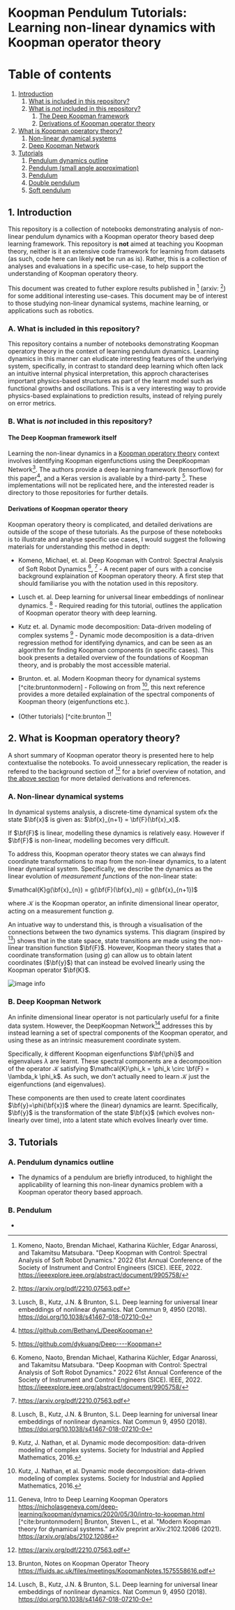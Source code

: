 # Koopman Pendulum Tutorials: Learning non-linear dynamics with Koopman operator theory

# Table of contents
1. [Introduction](#introduction)
    1. [What is included in this repository?](#subparagraph11)
    2. [What is *not* included in this repository?](#subparagraph12)
       1. [The Deep Koopman framework](#subparagraph121)   
       1. [Derivations of Koopman operator theory](#subparagraph122)   
2. [What is Koopman operatory theory?](#paragraph1)
    1. [Non-linear dynamical systems](#subparagraph21)
    2. [Deep Koopman Network](#subparagraph22)
3. [Tutorials](#paragraph2)
    1. [Pendulum dynamics outline](#subparagraph30)
    2. [Pendulum (small angle approximation)](#subparagraph31)
    3. [Pendulum](#subparagraph32)
    4. [Double pendulum](#subparagraph33)
    5. [Soft pendulum](#subparagraph34)

## 1. Introduction <a name="introduction"></a>
This repository is a collection of notebooks demonstrating analysis of non-linear pendulum dynamics with a Koopman operator theory based deep learning framework. This repository is **not** aimed at teaching you Koopman theory, neither is it an extensive code framework for learning from datasets (as such, code here can likely **not** be run as is). Rather, this is a collection of analyses and evaluations in a specific use-case, to help support the understanding of Koopman operatory theory. 

This document was created to futher explore results published in [^fn0] (arxiv: [^fn00]) for some additional interesting use-cases. This document may be of interest to those studying non-linear dynamical systems, machine learning, or applications such as robotics.

### A. What is included in this repository?  <a name="subparagraph11"></a>

This repository contains a number of notebooks demonstrating Koopman operatory theory in the context of learning pendulum dynamics. Learning dynamics in this manner can eludicate interesting features of the underlying system, specifically, in contrast to standard deep learning which often lack an intuitive internal physical interpretation, this approch characterises important physics-based structures as part of the learnt model such as functional growths and oscillations. This is a very interesting way to provide physics-based explainations to prediction results, instead of relying purely on error metrics. 

### B. What is *not* included in this repository?  <a name="subparagraph12"></a>

#### The Deep Koopman framework itself<a name="subparagraph121"></a>

Learning the non-linear dynamics in a [Koopman operatory theory](#paragraph1) context involves identifying Koopman eigenfunctions using the DeepKoopman Network[^fn1]. The authors provide a deep learning framework (tensorflow) for this paper[^fn2], and a Keras version is avaliable by a third-party [^fn3]. These implementations will not be replicated here, and the interested reader is directory to those repositories for further details.

#### Derivations of Koopman operator theory<a name="subparagraph122"></a>

Koopman operatory theory is complicated, and detailed derivations are outside of the scope of these tutorials. As the purpose of these notebooks is to illustrate and analyse specific use cases, I would suggest the following materials for understanding this method in depth:

- Komeno, Michael, et. al. Deep Koopman with Control: Spectral Analysis of Soft Robot Dynamics [^fn0], [^fn00] - A recent paper of ours with a concise background explaination of Koopman operatory theory. A first step that should familiarise you with the notation used in this repository.

- Lusch et. al. Deep learning for universal linear embeddings of nonlinear dynamics. [^fn1] - Required reading for this tutorial, outlines the application of Koopman operator theory with deep learning.

- Kutz et. al. Dynamic mode decomposition: Data-driven modeling of complex systems [^cite:kutz] - Dynamic mode decomposition is a data-driven regression method for identifying dynamics, and can be seen as an algorithm for finding Koopman components (in specific cases). This book presents a detailed overview of the foundations of Koopman theory, and is probably the most accessible material.

- Brunton. et. al. Modern Koopman theory for dynamical systems [^cite:bruntonmodern] - Following on from [^cite:kutz], this next reference provides a more detailed explaination of the spectral components of Koopman theory (eigenfunctions etc.).

- (Other tutorials) [^cite:brunton [^cite:geneva]



## 2. What is Koopman operatory theory? <a name="paragraph1"></a>

A short summary of Koopman operator theory is presented here to help contextualise the notebooks. To avoid unnessecary replication, the reader is refered to the background section of [^fn00] for a brief overview of notation, and [the above section](subparagraph121) for more detailed derivations and references. 


### A. Non-linear dynamical systems <a name="subparagraph21"></a>
In dynamical systems analysis, a discrete-time dynamical system ofx the state $\bf{x}$ is given as: $\bf{x}_{n+1} = \bf{F}(\bf{x}_x)$.
 
If $\bf{F}$ is linear, modelling these dynamics is relatively easy. However if $\bf{F}$ is non-linear, modelling becomes very difficult.

To address this, Koopman operator theory states we can always find coordinate transformations to map from the non-linear dynamics, to a latent linear dynamical system. Specifically, we describe the dynamics as the linear evolution of *measurement functions* of the non-linear state:

$\mathcal{K}g(\bf{x}_{n}) = g(\bf{F}(\bf{x}_n)) = g(\bf{x}_{n+1})$

where $\mathcal{K}$ is the Koopman operator, an infinite dimensional linear operator, acting on a measurement function $g$.

An intuative way to understand this, is through a visualisation of the connections between the two dynamics systems. This diagram (inspired by [^cite:brunton]) shows that in the state space, state transitions are made using the non-linear transition function $\bf{F}$. However, Koopman theory states that a coordinate transformation (using $g$) can allow us to obtain latent coordinates ($\bf{y}$) that can instead be evolved linearly using the Koopman operator $\bf{K}$. 

![image info](./figs/state_schematic.png)

### B. Deep Koopman Network <a name="subparagraph22"></a>

An infinite dimensional linear operator is not particularly useful for a finite data system. However, the DeepKoopman Network[^fn1] addresses this by instead learning a set of spectral components of the Koopman operator, and using these as an intrinsic measurement coordinate system.

Specifically, $k$ different Koopman eigenfunctions $\bf{\phi}$ and eigenvalues $\lambda$ are learnt. These spectral components are a decomposition of the operator $\mathcal{K}$ satisfying $\mathcal{K}\phi_k = \phi_k \circ \bf{F} = \lambda_k \phi_k$. As such, we don't actually need to learn $\mathcal{K}$ just the eigenfunctions (and eigenvalues). 

These components are then used to create latent coordinates $\bf{y}=\phi(\bf{x})$ where the (linear) dynamics are learnt. Specifically, $\bf{y}$ is the transformation of the state $\bf{x}$ (which evolves non-linearly over time), into a latent state which evolves linearly over time.




## 3. Tutorials <a name="paragraph2"></a>


### A. Pendulum dynamics outline <a name="subparagraph30"></a>
- The dynamics of a pendulum are briefly introduced, to highlight the applicability of learning this non-linear dynamics problem with a Koopman operator theory based approach.

### B. Pendulum <a name="subparagraph31"></a>
-



[^fn0]: Komeno, Naoto, Brendan Michael, Katharina Küchler, Edgar Anarossi, and Takamitsu Matsubara. "Deep Koopman with Control: Spectral Analysis of Soft Robot Dynamics." 2022 61st Annual Conference of the Society of Instrument and Control Engineers (SICE). IEEE, 2022. https://ieeexplore.ieee.org/abstract/document/9905758/
[^fn00]: https://arxiv.org/pdf/2210.07563.pdf
[^fn1]: Lusch, B., Kutz, J.N. & Brunton, S.L. Deep learning for universal linear embeddings of nonlinear dynamics. Nat Commun 9, 4950 (2018). https://doi.org/10.1038/s41467-018-07210-0
[^fn2]: https://github.com/BethanyL/DeepKoopman
[^fn3]: https://github.com/dykuang/Deep----Koopman
[^cite:kutz]: Kutz, J. Nathan, et al. Dynamic mode decomposition: data-driven modeling of complex systems. Society for Industrial and Applied Mathematics, 2016.
[^cite:brunton]: Brunton, Notes on Koopman Operator Theory https://fluids.ac.uk/files/meetings/KoopmanNotes.1575558616.pdf
[^cite:geneva]: Geneva, Intro to Deep Learning Koopman Operators https://nicholasgeneva.com/deep-learning/koopman/dynamics/2020/05/30/intro-to-koopman.html
[^cite:bruntonmodern] Brunton, Steven L., et al. "Modern Koopman theory for dynamical systems." arXiv preprint arXiv:2102.12086 (2021). https://arxiv.org/abs/2102.12086
